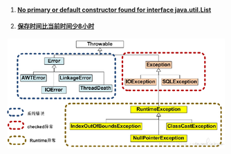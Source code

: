 1. #### [No primary or default constructor found for interface java.util.List](/chapter1/springboot/exception/no-primary-or-default-constructor-found-for-interface-javautillist.md)
2. #### [保存时间比当前时间少8小时](/chapter1/springboot/exception/t.md)

![](/assets/20180903094157693.png)

